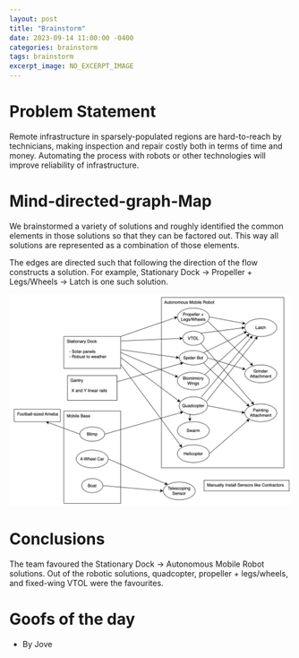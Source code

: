 ```yaml
---
layout: post
title: "Brainstorm"
date: 2023-09-14 11:00:00 -0400
categories: brainstorm
tags: brainstorm
excerpt_image: NO_EXCERPT_IMAGE
---
```


# Problem Statement

Remote infrastructure in sparsely-populated regions are hard-to-reach by technicians, making inspection and repair costly both in terms of time and money.
Automating the process with robots or other technologies will improve reliability of infrastructure.

# Mind-directed-graph-Map

We brainstormed a variety of solutions and roughly identified the common elements in those solutions so that they can be factored out.
This way all solutions are represented as a combination of those elements.

The edges are directed such that following the direction of the flow constructs a solution.
For example, Stationary Dock -> Propeller + Legs/Wheels -> Latch is one such solution.

![Brainstorm Mindmap](/assets/brainstorm.png)

# Conclusions

The team favoured the Stationary Dock -> Autonomous Mobile Robot solutions.
Out of the robotic solutions, quadcopter, propeller + legs/wheels, and fixed-wing VTOL were the favourites.

# Goofs of the day
- By Jove

